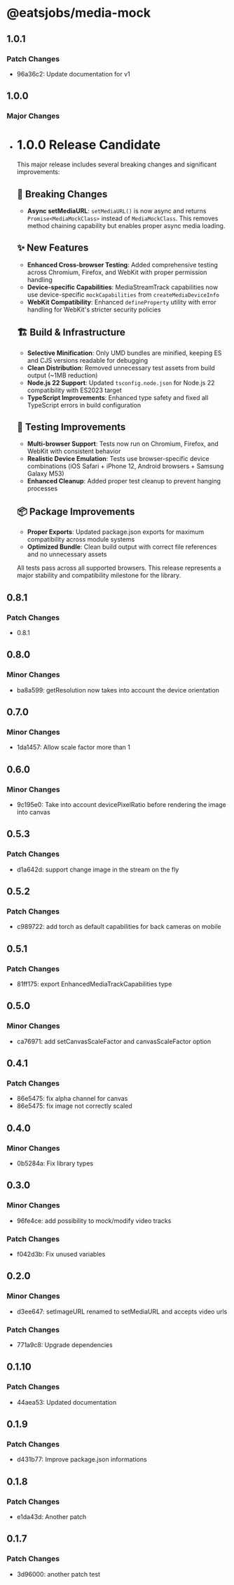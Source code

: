 # @eatsjobs/media-mock

## 1.0.1

### Patch Changes

- 96a36c2: Update documentation for v1

## 1.0.0

### Major Changes

- # 1.0.0 Release Candidate

  This major release includes several breaking changes and significant improvements:

  ## 🚨 Breaking Changes

  - **Async setMediaURL**: `setMediaURL()` is now async and returns `Promise<MediaMockClass>` instead of `MediaMockClass`. This removes method chaining capability but enables proper async media loading.

  ## ✨ New Features

  - **Enhanced Cross-browser Testing**: Added comprehensive testing across Chromium, Firefox, and WebKit with proper permission handling
  - **Device-specific Capabilities**: MediaStreamTrack capabilities now use device-specific `mockCapabilities` from `createMediaDeviceInfo`
  - **WebKit Compatibility**: Enhanced `defineProperty` utility with error handling for WebKit's stricter security policies

  ## 🏗️ Build & Infrastructure

  - **Selective Minification**: Only UMD bundles are minified, keeping ES and CJS versions readable for debugging
  - **Clean Distribution**: Removed unnecessary test assets from build output (~1MB reduction)
  - **Node.js 22 Support**: Updated `tsconfig.node.json` for Node.js 22 compatibility with ES2023 target
  - **TypeScript Improvements**: Enhanced type safety and fixed all TypeScript errors in build configuration

  ## 🧪 Testing Improvements

  - **Multi-browser Support**: Tests now run on Chromium, Firefox, and WebKit with consistent behavior
  - **Realistic Device Emulation**: Tests use browser-specific device combinations (iOS Safari + iPhone 12, Android browsers + Samsung Galaxy M53)
  - **Enhanced Cleanup**: Added proper test cleanup to prevent hanging processes

  ## 📦 Package Improvements

  - **Proper Exports**: Updated package.json exports for maximum compatibility across module systems
  - **Optimized Bundle**: Clean build output with correct file references and no unnecessary assets

  All tests pass across all supported browsers. This release represents a major stability and compatibility milestone for the library.

## 0.8.1

### Patch Changes

- 0.8.1

## 0.8.0

### Minor Changes

- ba8a599: getResolution now takes into account the device orientation

## 0.7.0

### Minor Changes

- 1da1457: Allow scale factor more than 1

## 0.6.0

### Minor Changes

- 9c195e0: Take into account devicePixelRatio before rendering the image into canvas

## 0.5.3

### Patch Changes

- d1a642d: support change image in the stream on the fly

## 0.5.2

### Patch Changes

- c989722: add torch as default capabilities for back cameras on mobile

## 0.5.1

### Patch Changes

- 81ff175: export EnhancedMediaTrackCapabilities type

## 0.5.0

### Minor Changes

- ca76971: add setCanvasScaleFactor and canvasScaleFactor option

## 0.4.1

### Patch Changes

- 86e5475: fix alpha channel for canvas
- 86e5475: fix image not correctly scaled

## 0.4.0

### Minor Changes

- 0b5284a: Fix library types

## 0.3.0

### Minor Changes

- 96fe4ce: add possibility to mock/modify video tracks

### Patch Changes

- f042d3b: Fix unused variables

## 0.2.0

### Minor Changes

- d3ee647: setImageURL renamed to setMediaURL and accepts video urls

### Patch Changes

- 771a9c8: Upgrade dependencies

## 0.1.10

### Patch Changes

- 44aea53: Updated documentation

## 0.1.9

### Patch Changes

- d431b77: Improve package.json informations

## 0.1.8

### Patch Changes

- e1da43d: Another patch

## 0.1.7

### Patch Changes

- 3d96000: another patch test
